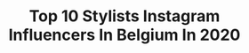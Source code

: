 ---
title: Top 10 Stylists Instagram Influencers In Belgium In 2020
description: >-
  Find top stylists Instagram influencers in Belgium in 2020. Most popular hashtags: #belgianblogger #shoes #love #backtooffice.
platform: Instagram
profiles:
  - username: "wildflowers_and_wodka"
    fullname: >-
      🌸🌾🍸🌾🌸
    location: "Belgium"
    followers: 16247
    engagement: 391
    commentsToLikes: 0.101233
    id: ck5qby4s2ny1v0i11isgbhypg
    verified: false
    hashtags: "#idealofsweden, #idealofswedenbe"
  - username: "kokerellen"
    fullname: >-
      Ellen Van Gool x Foodie
    location: "Belgium"
    followers: 17214
    engagement: 281
    commentsToLikes: 0.047582
    id: ckaor0wt6l8lc0i78ol0jwnws
    verified: false
    hashtags: "#recept, #belgianblogger, #belortabelgie, #belorta"
  - username: "maigalal"
    fullname: >-
      maigalal
    location: "Belgium"
    followers: 203390
    engagement: 113
    commentsToLikes: 0.035100
    id: ck138ljxigto50i19p20lej33
    verified: false
    hashtags: "#cartierbracelet, #ahmedhelmy, #oscars, #voguemagazine"
  - username: "anais.closet"
    fullname: >-
      Anaïs Van Oekel
    location: "Belgium"
    followers: 8557
    engagement: 686
    commentsToLikes: 0.014501
    id: ck0vyg2ds3t1g0i1945slqyz0
    verified: false
    hashtags: "#colourfulrebel, #sezanneaddict, #sezane, #sezanelovers"
  - username: "styled_by_nii_"
    fullname: >-
      Nii Okai Collins
    location: "Belgium"
    followers: 6528
    engagement: 650
    commentsToLikes: 0.034195
    id: ckapav4jdxl2s0i78pb67xwdv
    verified: false
    hashtags: "#men, #smile, #casualstyle, #vacationfood"
  - username: "helene_rebelo"
    fullname: >-
      Hélène  Rebelo
    location: "Belgium"
    followers: 37450
    engagement: 333
    commentsToLikes: 0.014831
    id: ck137aeplakr60i196dq19g64
    verified: false
    hashtags: "#fictionalspace, #rolypolychair, #harveyguzzini, #fondationarp"
  - username: "sophisticatedbox"
    fullname: >-
      Sophie Van de Vyver
    location: "Belgium"
    followers: 54935
    engagement: 197
    commentsToLikes: 0.078301
    id: ck5hr0zy6u2qj0i11k88ura1p
    verified: false
    hashtags: "#minusfashion, #effortlesschic, #scarflovers, #romanticvibes"
  - username: "glennda_r"
    fullname: >-
      Glennda Rommelaere
    location: "Belgium"
    followers: 6647
    engagement: 1099
    commentsToLikes: 0.013269
    id: ckapawc2qxpdj0i78mmb45513
    verified: false
    hashtags: "#thursday, #quarantine, #braids, #freckles"
  - username: "lifestyle_fashion68"
    fullname: >-
      Carpe Diem🇧🇪
    location: "Belgium"
    followers: 22455
    engagement: 992
    commentsToLikes: 0.269231
    id: ck15uaov9m8sn0i194u5jq4h2
    verified: false
    hashtags: "#outdoor, #ageless, #fashioninta, #eyewearstyle"
  - username: "redazaidi"
    fullname: >-
      Reda Zaidi
    location: "Belgium"
    followers: 55733
    engagement: 166
    commentsToLikes: 0.011212
    id: ck0w2k17eorfb0i19ebscb262
    verified: false
    hashtags: "#barcelona"
---